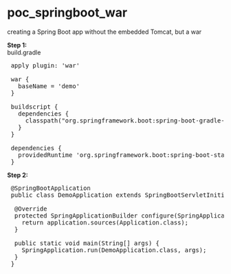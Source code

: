 # poc_springboot_war

creating a Spring Boot app without the embedded Tomcat, but a war

<b>Step 1:</b><br>
build.gradle <br>
<pre>
 apply plugin: 'war'
 
 war {
   baseName = 'demo'
 }
 
 buildscript {
   dependencies {
     classpath("org.springframework.boot:spring-boot-gradle-plugin:${springBootVersion}")
   }
 }

 dependencies {
   providedRuntime 'org.springframework.boot:spring-boot-starter-tomcat'
 }
</pre>

<b>Step 2:</b><br>
<pre>
 @SpringBootApplication
 public class DemoApplication extends SpringBootServletInitializer {
  
  @Override
  protected SpringApplicationBuilder configure(SpringApplicationBuilder application) {
    return application.sources(Application.class);
  }

  public static void main(String[] args) {
    SpringApplication.run(DemoApplication.class, args);
  }
 }
</pre>
